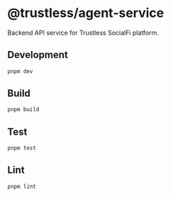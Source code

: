 # @trustless/agent-service

Backend API service for Trustless SocialFi platform.

## Development

```bash
pnpm dev
```

## Build

```bash
pnpm build
```

## Test

```bash
pnpm test
```

## Lint

```bash
pnpm lint
```
